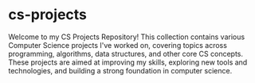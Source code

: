 # cs-projects
Welcome to my CS Projects Repository! This collection contains various Computer Science projects I've worked on, covering topics across programming, algorithms, data structures, and other core CS concepts. These projects are aimed at improving my skills, exploring new tools and technologies, and building a strong foundation in computer science.

